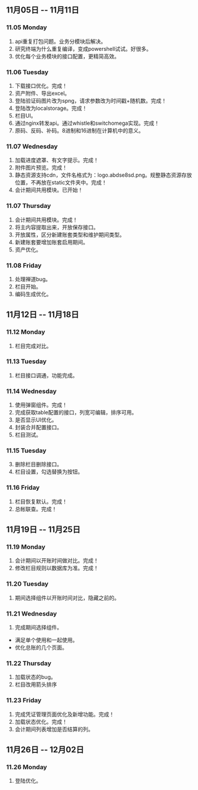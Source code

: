 ## 11月05日 -- 11月11日

### 11.05 Monday
1. api重复打包问题。业务分模块后解决。
2. 研究终端为什么重复编译，变成powershell试试。好很多。
3. 优化每个业务模块的接口配置，更精简高效。

### 11.06 Tuesday
1. 下载接口优化。完成！
2. 资产附件、导出excel。
3. 登陆验证码图片改为spng，请求参数改为时间戳+随机数。完成！
4. 登陆改为localstorage。完成！
5. 栏目UI。
6. 通过nginx转发api。通过whistle和switchomega实现。完成！
7. 原码、反码、补码。8进制和16进制在计算机中的意义。

### 11.07 Wednesday
1. 加载进度遮罩、有文字提示。完成！
2. 附件图片预览。完成！
3. 静态资源支持cdn，文件名格式为：logo.abdse8sd.png。规整静态资源存放位置，不再放在static文件夹中。完成！
4. 会计期间共用模块。已开始！

### 11.07 Thursday
1. 会计期间共用模块。完成！
  1. 将主内容提取出来，开放保存接口。
  2. 开放属性，区分新建账套类型和维护期间类型。
  3. 新建账套要增加账套启用期间。
2. 资产优化。

### 11.08 Friday
1. 处理禅道bug。
2. 栏目开始。
3. 编码生成优化。

## 11月12日 -- 11月18日

### 11.12 Monday
1. 栏目完成对比。

### 11.13 Tuesday
1. 栏目接口调通，功能完成。

### 11.14 Wednesday
1. 使用弹窗组件。完成！
2. 完成获取table配置的接口，列宽可编辑，排序可用。
3. 是否显示UI优化。
4. 封装合并配置接口。
5. 栏目测试。

### 11.15 Tuesday
3. 删除栏目删除接口。
4. 栏目设置，勾选替换为按钮。

### 11.16 Friday
1. 栏目恢复默认。完成！
2. 总帐联查。完成！

## 11月19日 -- 11月25日

### 11.19 Monday
1. 会计期间以开账时间做对比。完成！
2. 修改栏目规则以数据库为准。完成！

### 11.20 Tuesday
1. 期间选择组件以开账时间对比，隐藏之前的。

### 11.21 Wednesday
1. 完成期间选择组件。
  * 满足单个使用和一起使用。
  * 优化总账的几个页面。

### 11.22 Thursday
1. 加载状态的bug。
2. 栏目改用箭头排序

### 11.23 Friday
1. 完成凭证管理页面优化及新增功能。完成！
2. 加载状态优化。完成！
3. 会计期间列表增加是否结算的列。

## 11月26日 -- 12月02日

### 11.26 Monday
1. 登陆优化。